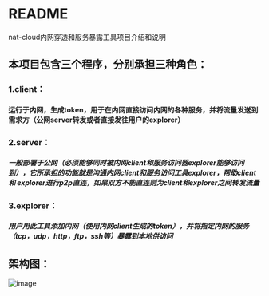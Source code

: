 # README
nat-cloud内网穿透和服务暴露工具项目介绍和说明

## 本项目包含三个程序，分别承担三种角色：
### 1.client：
  #### 运行于内网，生成token，用于在内网直接访问内网的各种服务，并将流量发送到需求方（公网server转发或者直接发往用户的explorer）
### 2.server：
  ##### 一般部署于公网（必须能够同时被内网client和服务访问器explorer能够访问到），它所承担的功能就是沟通内网client和服务访问工具explorer，帮助client和    explorer进行p2p直连，如果双方不能直连则为client和explorer之间转发流量
### 3.explorer：
  ##### 用户用此工具添加内网（使用内网client生成的token），并将指定内网的服务（tcp，udp，http，ftp，ssh等）暴露到本地供访问
  
 ## 架构图：
 ![image](https://github.com/nat-cloud/README/blob/master/nat-cloud-architecture.png?raw=true)
